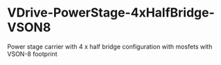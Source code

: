 # VDrive-PowerStage-4xHalfBridge-VSON8
Power stage carrier with 4 x half bridge configuration with mosfets with VSON-8 footprint
